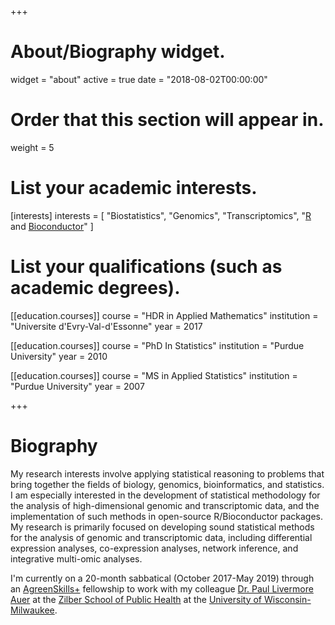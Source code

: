 +++
# About/Biography widget.
widget = "about"
active = true
date = "2018-08-02T00:00:00"

# Order that this section will appear in.
weight = 5

# List your academic interests.
[interests]
  interests = [
    "Biostatistics",
    "Genomics",
    "Transcriptomics",
    "[R](http://www.r-project.org) and [Bioconductor](http://bioconductor.org/)"
  ]

# List your qualifications (such as academic degrees).
[[education.courses]]
  course = "HDR in Applied Mathematics"
  institution = "Universite d'Evry-Val-d'Essonne"
  year = 2017

[[education.courses]]
  course = "PhD In Statistics"
  institution = "Purdue University"
  year = 2010

[[education.courses]]
  course = "MS in Applied Statistics"
  institution = "Purdue University"
  year = 2007
 
+++

# Biography

My research interests involve applying statistical reasoning to problems that bring together the fields of biology, genomics, bioinformatics, and statistics. I am especially interested in the development of statistical methodology for the analysis of high-dimensional genomic and transcriptomic data, and the implementation of such methods in open-source R/Bioconductor packages. My research is primarily focused on developing sound statistical methods for the analysis of genomic and transcriptomic data, including differential expression analyses, co-expression analyses, network inference, and integrative multi-omic analyses.

I'm currently on a 20-month sabbatical (October 2017-May 2019) through an [AgreenSkills+](https://www.agreenskills.eu/) fellowship to work with my colleague [Dr. Paul Livermore Auer](http://people.uwm.edu/pauer/) at the [Zilber School of Public Health](https://uwm.edu/publichealth/) at the [University of Wisconsin-Milwaukee](https://uwm.edu/).


